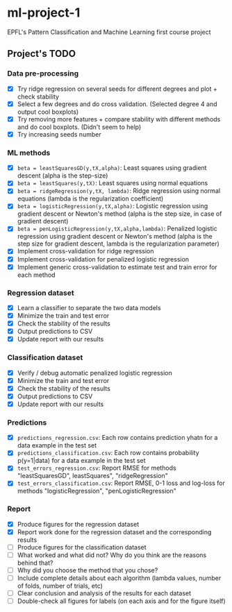 ml-project-1
============

EPFL's Pattern Classification and Machine Learning first course project

## Project's TODO

### Data pre-processing

- [X] Try ridge regression on several seeds for different degrees and plot + check stability
- [X] Select a few degrees and do cross validation. (Selected degree 4 and output cool boxplots)
- [X] Try removing more features + compare stability with different methods and do cool boxplots. (Didn't seem to help)
- [X] Try increasing seeds number

### ML methods

- [X] `beta = leastSquaresGD(y,tX,alpha)`: Least squares using gradient descent (alpha is the step-size)
- [X] `beta = leastSquares(y,tX)`: Least squares using normal equations
- [X] `beta = ridgeRegression(y,tX, lambda)`: Ridge regression using normal equations (lambda is the regularization coefficient)
- [X] `beta = logisticRegression(y,tX,alpha)`: Logistic regression using gradient descent or Newton's method (alpha is the step size, in case of gradient descent)
- [X] `beta = penLogisticRegression(y,tX,alpha,lambda)`: Penalized logistic regression using gradient descent or Newton's method (alpha is the step size for gradient descent, lambda is the regularization parameter)
- [X] Implement cross-validation for ridge regression
- [X] Implement cross-validation for penalized logistic regression
- [X] Implement generic cross-validation to estimate test and train error for each method

### Regression dataset
- [X] Learn a classifier to separate the two data models
- [X] Minimize the train and test error
- [X] Check the stability of the results
- [X] Output predictions to CSV
- [X] Update report with our results

### Classification dataset
- [X] Verify / debug automatic penalized logistic regression
- [X] Minimize the train and test error
- [X] Check the stability of the results
- [X] Output predictions to CSV
- [X] Update report with our results

### Predictions
- [X] `predictions_regression.csv`: Each row contains prediction yhatn for a data example in the test set
- [X] `predictions_classification.csv`: Each row contains probability p(y=1|data) for a data example in the test set
- [X] `test_errors_regression.csv`: Report RMSE for methods "leastSquaresGD", leastSquares", "ridgeRegression"
- [X] `test_errors_classification.csv`: Report RMSE, 0-1 loss and log-loss for methods "logisticRegression", "penLogisticRegression"

### Report
- [X] Produce figures for the regression dataset
- [X] Report work done for the regression dataset and the corresponding results
- [ ] Produce figures for the classification dataset
- [ ] What worked and what did not? Why do you think are the reasons behind that?
- [ ] Why did you choose the method that you chose?
- [ ] Include complete details about each algorithm (lambda values, number of folds, number of trials, etc)
- [ ] Clear conclusion and analysis of the results for each dataset
- [ ] Double-check all figures for labels (on each axis and for the figure itself)
